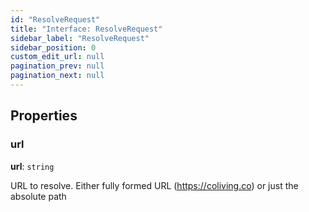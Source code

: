 ```yaml
---
id: "ResolveRequest"
title: "Interface: ResolveRequest"
sidebar_label: "ResolveRequest"
sidebar_position: 0
custom_edit_url: null
pagination_prev: null
pagination_next: null
---
```


## Properties

### url

 **url**: `string`

URL to resolve. Either fully formed URL (https://coliving.co) or just the absolute path
